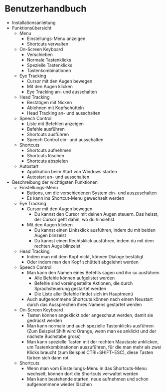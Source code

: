# Benutzerhandbuch
* Installationsanleitung
* Funktionsübersicht
    * Menu
        * Einstellungs-Menu anzeigen
        * Shortcuts verwalten
    * On-Screen Keyboard
        * Verschieben
        * Normale Tastenklicks
        * Spezielle Tastenklicks
        * Tastenkombinationen
    * Eye Tracking
        * Cursor mit den Augen bewegen
        * Mit den Augen klicken
        * Eye Tracking an- und ausschalten
    * Head Tracking
        * Bestätigen mit Nicken
        * Ablehnen mit Kopfschütteln
        * Head Tracking an- und ausschalten
    * Speech Control
        * Liste mit Befehlen anzeigen
        * Befehle ausführen
        * Shortcuts ausführen
        * Speech Control ein- und ausschalten
    * Shortcuts
        * Shortcuts aufnehmen
        * Shortcuts löschen
        * Shortcuts abspielen
    * Autostart
        * Applikation beim Start von Windows starten
        * Autostart an- und ausschalten
* Beschreibung der wichtigsten Funktionen
    * Einstellungs-Menu
        * Buttons, um die verschiedenen System ein- und auszuschalten
        * Es kann ins Shortcut-Menu gewechselt werden
    * Eye Tracking
        * Cursor mit den Augen bewegen
            * Du kannst den Cursor mit deinen Augen steuern. Das heisst, der Cursor geht dahin, wo du hinsiehst.
        * Mit den Augen klicken
            * Du kannst einen Linksklick ausführen, indem du mit beiden Augen blinzelst
            * Du kannst einen Rechtsklick ausführen, indem du mit dem rechten Auge blinzelst
    * Head Tracking
        * Indem man mit dem Kopf nickt, können Dialoge bestätigt
        * Oder indem man den Kopf schüttelt abgelehnt werden
    * Speech Control
        * Man kann den Namen eines Befehls sagen und ihn so ausführen
            * Alle Befehle können aufgelistet werden
            * Befehle sind voreingestellte Aktionen, die durch Sprachsteuerung gestartet werden
            * Die Liste aller Befehle findet sich im Hauptmenü
        * Auch aufgenommene Shortcuts können nach einem Neustart durch das Aussprechen ihres Namens gestartet werden
    * On-Screen Keyboard
        * Tasten können angeklickt oder angeschaut werden, damit sie gedrückt werden
        * Man kann normale und auch spezielle Tastenklicks ausführen (Zum Beispiel Shift wird Orange, wenn man es
          anklickt und der nächste Buchstabe gross)
        * Man kann spezielle Tasten mit der rechten Maustaste anklicken, um Tastenkombinationen auszuführen, für die man
          mehr als zwei Klicks braucht (zum Beispiel CTRl+SHIFT+ESC), diese Tasten färben sich dann rot
    * Shortcuts
        * Wenn man vom Einstellungs-Menu in das Shortcuts-Menu wechselt, können dort die Shortcuts verwaltet werden
        * Man kann bestehende starten, neue aufnehmen und schon aufgenommene wieder löschen